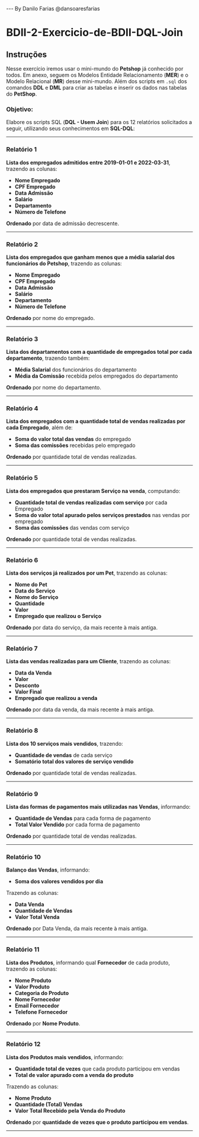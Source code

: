 
--- By Danilo Farias @dansoaresfarias

# BDII-2-Exercicio-de-BDII-DQL-Join

## Instruções

Nesse exercício iremos usar o mini-mundo do **Petshop** já conhecido por todos. Em anexo, seguem os Modelos Entidade Relacionamento (**MER**) e o Modelo Relacional (**MR**) desse mini-mundo. Além dos scripts em `.sql` dos comandos **DDL** e **DML** para criar as tabelas e inserir os dados nas tabelas do **PetShop**.

### Objetivo:
Elabore os scripts SQL (**DQL - Usem Join**) para os 12 relatórios solicitados a seguir, utilizando seus conhecimentos em **SQL-DQL**:

---

### **Relatório 1**  
**Lista dos empregados admitidos entre 2019-01-01 e 2022-03-31**, trazendo as colunas:

- **Nome Empregado**
- **CPF Empregado**
- **Data Admissão**
- **Salário**
- **Departamento**
- **Número de Telefone**

**Ordenado** por data de admissão decrescente.

---

### **Relatório 2**  
**Lista dos empregados que ganham menos que a média salarial dos funcionários do Petshop**, trazendo as colunas:

- **Nome Empregado**
- **CPF Empregado**
- **Data Admissão**
- **Salário**
- **Departamento**
- **Número de Telefone**

**Ordenado** por nome do empregado.

---

### **Relatório 3**  
**Lista dos departamentos com a quantidade de empregados total por cada departamento**, trazendo também:

- **Média Salarial** dos funcionários do departamento
- **Média da Comissão** recebida pelos empregados do departamento

**Ordenado** por nome do departamento.

---

### **Relatório 4**  
**Lista dos empregados com a quantidade total de vendas realizadas por cada Empregado**, além de:

- **Soma do valor total das vendas** do empregado
- **Soma das comissões** recebidas pelo empregado

**Ordenado** por quantidade total de vendas realizadas.

---

### **Relatório 5**  
**Lista dos empregados que prestaram Serviço na venda**, computando:

- **Quantidade total de vendas realizadas com serviço** por cada Empregado
- **Soma do valor total apurado pelos serviços prestados** nas vendas por empregado
- **Soma das comissões** das vendas com serviço

**Ordenado** por quantidade total de vendas realizadas.

---

### **Relatório 6**  
**Lista dos serviços já realizados por um Pet**, trazendo as colunas:

- **Nome do Pet**
- **Data do Serviço**
- **Nome do Serviço**
- **Quantidade**
- **Valor**
- **Empregado que realizou o Serviço**

**Ordenado** por data do serviço, da mais recente à mais antiga.

---

### **Relatório 7**  
**Lista das vendas realizadas para um Cliente**, trazendo as colunas:

- **Data da Venda**
- **Valor**
- **Desconto**
- **Valor Final**
- **Empregado que realizou a venda**

**Ordenado** por data da venda, da mais recente à mais antiga.

---

### **Relatório 8**  
**Lista dos 10 serviços mais vendidos**, trazendo:

- **Quantidade de vendas** de cada serviço
- **Somatório total dos valores de serviço vendido**

**Ordenado** por quantidade total de vendas realizadas.

---

### **Relatório 9**  
**Lista das formas de pagamentos mais utilizadas nas Vendas**, informando:

- **Quantidade de Vendas** para cada forma de pagamento
- **Total Valor Vendido** por cada forma de pagamento

**Ordenado** por quantidade total de vendas realizadas.

---

### **Relatório 10**  
**Balanço das Vendas**, informando:

- **Soma dos valores vendidos por dia**

Trazendo as colunas:

- **Data Venda**
- **Quantidade de Vendas**
- **Valor Total Venda**

**Ordenado** por Data Venda, da mais recente à mais antiga.

---

### **Relatório 11**  
**Lista dos Produtos**, informando qual **Fornecedor** de cada produto, trazendo as colunas:

- **Nome Produto**
- **Valor Produto**
- **Categoria do Produto**
- **Nome Fornecedor**
- **Email Fornecedor**
- **Telefone Fornecedor**

**Ordenado** por **Nome Produto**.

---

### **Relatório 12**  
**Lista dos Produtos mais vendidos**, informando:

- **Quantidade total de vezes** que cada produto participou em vendas
- **Total de valor apurado com a venda do produto**

Trazendo as colunas:

- **Nome Produto**
- **Quantidade (Total) Vendas**
- **Valor Total Recebido pela Venda do Produto**

**Ordenado** por **quantidade de vezes que o produto participou em vendas**.

---
